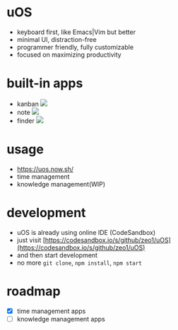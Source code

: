 # uOS

- keyboard first, like Emacs|Vim but better
- minimal UI, distraction-free
- programmer friendly, fully customizable
- focused on maximizing productivity

# built-in apps

- kanban
  ![](https://i.loli.net/2019/01/11/5c3854b252c7b.png)
- note
  ![](https://i.loli.net/2019/01/11/5c3856b9326a6.png)
- finder
  ![](https://i.loli.net/2019/01/11/5c38581aeffc3.png)

# usage

- https://uos.now.sh/
- time management
- knowledge management(WIP)

# development

- uOS is already using online IDE (CodeSandbox)
- just visit [https://codesandbox.io/s/github/zeo1/uOS](https://codesandbox.io/s/github/zeo1/uOS)
- and then start development
- no more `git clone`, `npm install`, `npm start`

# roadmap

- [x] time management apps
- [ ] knowledge management apps
